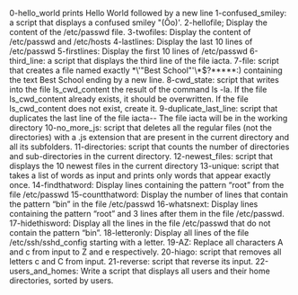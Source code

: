 0-hello_world prints Hello World followed by a new line
1-confused_smiley: a script that displays a confused smiley "(Ôo)'.
2-hellofile; Display the content of the /etc/passwd file.
3-twofiles: Display the content of /etc/passwd and /etc/hosts
4-lastlines: Display the last 10 lines of /etc/passwd
5-firstlines: Display the first 10 lines of /etc/passwd
6-third_line: a script that displays the third line of the file iacta.
7-file: script that creates a file named exactly \*\\'"Best School"\'\\*$\?\*\*\*\*\*:) containing the text Best School ending by a new line.
8-cwd_state: script that writes into the file ls_cwd_content the result of the command ls -la. If the file ls_cwd_content already exists, it should be overwritten. If the file ls_cwd_content does not exist, create it.
9-duplicate_last_line: script that duplicates the last line of the file iacta-- The file iacta will be in the working directory
10-no_more_js: script that deletes all the regular files (not the directories) with a .js extension that are present in the current directory and all its subfolders.
11-directories: script that counts the number of directories and sub-directories in the current directory.
12-newest_files: script that displays the 10 newest files in the current directory
13-unique: script that takes a list of words as input and prints only words that appear exactly once.
14-findthatword: Display lines containing the pattern “root” from the file /etc/passwd
15-countthatword: Display the number of lines that contain the pattern “bin” in the file /etc/passwd
16-whatsnext: Display lines containing the pattern “root” and 3 lines after them in the file /etc/passwd.
17-hidethisword: Display all the lines in the file /etc/passwd that do not contain the pattern “bin”.
18-letteronly: Display all lines of the file /etc/ssh/sshd_config starting with a letter.
19-AZ: Replace all characters A and c from input to Z and e respectively.
20-hiago: script that removes all letters c and C from input.
21-reverse: script that reverse its input.
22-users_and_homes: Write a script that displays all users and their home directories, sorted by users.

